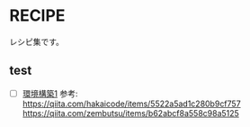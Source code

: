 # RECIPE
レシピ集です。
## test
- [ ] [環境構築1]()
参考:   
https://qiita.com/hakaicode/items/5522a5ad1c280b9cf757  
https://qiita.com/zembutsu/items/b62abcf8a558c98a5125
